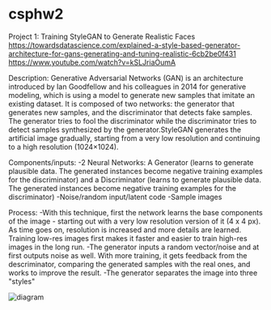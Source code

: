 # csphw2

Project 1: Training StyleGAN to Generate Realistic Faces
https://towardsdatascience.com/explained-a-style-based-generator-architecture-for-gans-generating-and-tuning-realistic-6cb2be0f431
https://www.youtube.com/watch?v=kSLJriaOumA

Description:
Generative Adversarial Networks (GAN) is an architecture introduced by Ian Goodfellow and his colleagues in 2014 for generative modeling, which is using a model to generate new samples that imitate an existing dataset. It is composed of two networks: the generator that generates new samples, and the discriminator that detects fake samples. The generator tries to fool the discriminator while the discriminator tries to detect samples synthesized by the generator.StyleGAN generates the artificial image gradually, starting from a very low resolution and continuing to a high resolution (1024×1024).

Components/inputs:
-2 Neural Networks: A Generator (learns to generate plausible data. The generated instances become negative training examples for the discriminator) and a Discriminator (learns to generate plausible data. The generated instances become negative training examples for the discriminator)
-Noise/random input/latent code
-Sample images

Process:
-With this technique, first the network learns the base components of the image - starting out with a very low resolution version of it (4 x 4 px). As time goes on, resolution is increased and more details are learned. Training low-res images 
first makes it faster and easier to train high-res images in the long run.
-The generator inputs a random vector/noise and at first outputs noise as well. With more training, it gets feedback from the descriminator, comparing the generated samples with the real ones, and works to improve the result.
-The generator separates the image into three "styles" 

![diagram](https://developers.google.com/machine-learning/gan/images/gan_diagram.svg)



